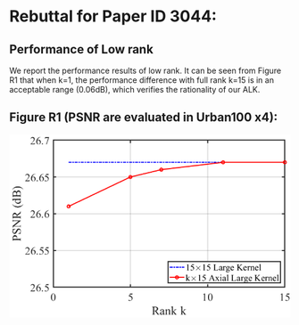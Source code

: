 # Rebuttal for Paper ID 3044:

## Performance of Low rank
We report the performance results of low rank.
It can be seen from Figure R1 that when k=1, the performance difference with full rank k=15 is in an acceptable range (0.06dB), which verifies the rationality of our ALK.

## Figure R1 (PSNR are evaluated in Urban100 x4):
<img src="./imgs/low_rank.png"/>
